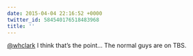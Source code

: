 ```yaml
---
date: 2015-04-04 22:16:52 +0000
twitter_id: 584540176518483968
title: ''
---
```


<!-- Tweet at https://twitter.com/statuses/584534762196492288 is either deleted or protected. -->

[@whclark](https://twitter.com/whclark) I think that’s the point… The normal guys are on TBS.
